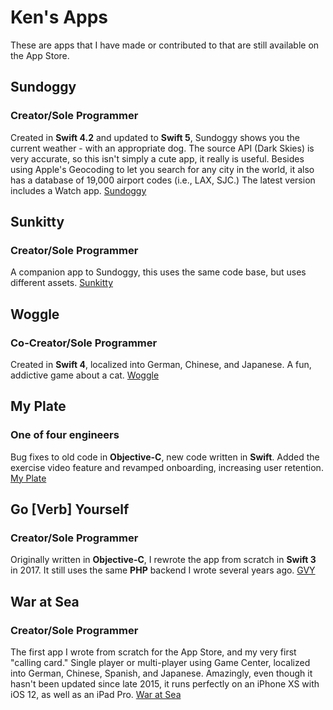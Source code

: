 Ken's Apps
=================

These are apps that I have made or contributed to that are still available on the App Store.

## Sundoggy
### Creator/Sole Programmer
Created in **Swift 4.2** and updated to **Swift 5**, Sundoggy shows you the current weather - with an appropriate dog. The source API (Dark Skies) is very accurate, so this isn't simply a cute app, it really is useful. Besides using Apple's Geocoding to let you search for any city in the world, it also has a database of 19,000 airport codes (i.e., LAX, SJC.) The latest version includes a Watch app.
[Sundoggy](https://itunes.apple.com/app/sundoggy/id1450765945)

## Sunkitty
### Creator/Sole Programmer
A companion app to Sundoggy, this uses the same code base, but uses different assets.
[Sunkitty](https://itunes.apple.com/app/sunkitty/id1455366565)

## Woggle
### Co-Creator/Sole Programmer
Created in **Swift 4**, localized into German, Chinese, and Japanese. A fun, addictive game about a cat.
[Woggle](https://t.co/PS7GCPtUo3)

## My Plate
### One of four engineers
Bug fixes to old code in **Objective-C**, new code written in **Swift**. Added the exercise video feature and revamped onboarding, increasing user retention.
[My Plate](https://appsto.re/i6SR9tv)

## Go [Verb] Yourself
### Creator/Sole Programmer
Originally written in **Objective-C**, I rewrote the app from scratch in **Swift 3** in 2017. It still uses the same **PHP** backend I wrote several years ago.
[GVY](https://appsto.re/i6d85n2)

## War at Sea
### Creator/Sole Programmer
The first app I wrote from scratch for the App Store, and my very first "calling card." Single player or multi-player using Game Center, localized into German, Chinese, Spanish, and Japanese. Amazingly, even though it hasn't been updated since late 2015, it runs perfectly on an iPhone XS with iOS 12, as well as an iPad Pro.
[War at Sea](https://appsto.re/i6dj2TP)



